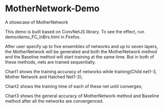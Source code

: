# MotherNetwork-Demo
A showcase of MotherNetwork

This demo is built based on ConvNetJS library. To see the effect, run demo/demo_FC_InBrs.html in Firefox.

After user specify up to five ensembles of networks and up to seven layers, the MotherNetwork will be generated and both the MotherNetwork method and the Baseline method will start training at the same time. But in both of these methods, nets are trained sequentially.


Chart1 shows the training accuracy of networks while training(Child net1-3, Mother Network and Hatched Net1-3);

Chart2 shows the training time of each of these net until converges;

Chart3 shows the general accuracy of MotherNetwork method and Baseline method after all the networks are convergenced.
